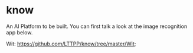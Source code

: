 # know

An AI Platform to be built. You can first talk a look at the image recognition app below.

Wit: https://github.com/LTTPP/know/tree/master/Wit;
